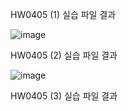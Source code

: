 
HW0405 (1) 실습 파일 결과

![image](https://github.com/drawarepair/React/assets/102895287/e78490cd-2835-4fa0-bcd0-5bda6168f2c0)


HW0405 (2) 실습 파일 결과

![image](https://github.com/drawarepair/React/assets/102895287/67923652-8d7a-4cd7-a24e-e6d283eb2b8c)


HW0405 (3) 실습 파일 결과
